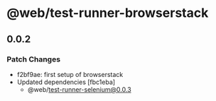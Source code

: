 # @web/test-runner-browserstack

## 0.0.2
### Patch Changes

- f2bf9ae: first setup of browserstack
- Updated dependencies [fbc1eba]
  - @web/test-runner-selenium@0.0.3
